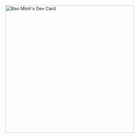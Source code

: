 <a href="https://app.daily.dev/tbminh"><img src="https://api.daily.dev/devcards/e1fba422e4074ddab09e6051126a82d4.png?r=l5z" width="400" alt="Bao Minh's Dev Card"/></a>
